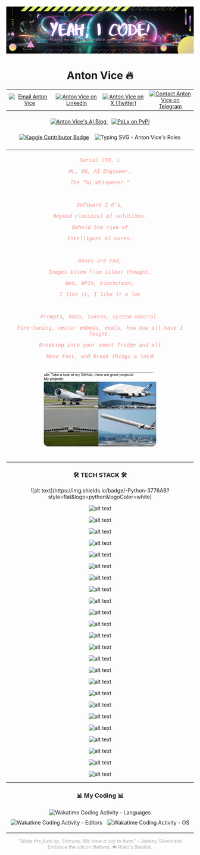 <p align="center">
  <img src="https://github.com/antonvice/antonvice/blob/main/iconr.png?raw=true" alt="Anton Vice - AI Whisperer Icon" width="1200">
</p>

<h1 align="center">Anton Vice 🔥</h1>

<table align="center" style="border: none; margin-bottom: 20px;">
  <tr>
    <td align="center" width="22%"><a href="mailto:anton96vice@gmail.com"><img src="https://img.shields.io/badge/Gmail-D14836?style=for-the-badge&logo=gmail&logoColor=white" alt="Email Anton Vice" /></a></td>
    <td align="center" width="22%"><a href="https://linkedin.com/in/antonvice"><img src="https://img.shields.io/badge/LinkedIn-0077B5?style=for-the-badge&logo=linkedin&logoColor=white" alt="Anton Vice on LinkedIn" /></a></td>
    <td align="center" width="22%"><a href="https://x.com/la_haine_d_arte"><img src="https://img.shields.io/badge/X (Twitter)-000000?style=for-the-badge&logo=x&logoColor=white" alt="Anton Vice on X (Twitter)" /></a></td>
    <td align="center" width="22%"><a href="https://t.me/nucradkillsrats"><img src="https://img.shields.io/badge/Telegram-2CA5E0?style=for-the-badge&logo=telegram&logoColor=white" alt="Contact Anton Vice on Telegram" /></a></td>
  </tr>
</table>

<div align="center" style="margin-bottom: 25px;">
  <a href="https://antonvice.github.io/my-blog" target="_blank" style="margin-right: 10px;">
    <img src="https://img.shields.io/badge/AI Whisperer Blog-E8615A?style=for-the-badge&logo=blogger&logoColor=white" alt="Anton Vice's AI Blog" />
  </a>
  <a href="https://pypi.org/project/palx/" target="_blank">
    <img alt="PaLx on PyPI" src="https://img.shields.io/pypi/implementation/palx?style=for-the-badge&logo=python&logoColor=pink&label=PaLx%40PYPI&labelColor=purple&color=teal">
  </a>
</div>

<div style="display: flex; justify-content: center; align-items: center; margin-bottom: 25px;">
  <a href="https://www.kaggle.com/dzehtsiarou" target="_blank">
    <img src="https://www.kaggle.com/static/images/tiers/contributor.svg" alt="Kaggle Contributor Badge" style="height: 38px; margin-right: 15px;">
  </a>
  <img src="https://readme-typing-svg.demolab.com?font=VT323&size=28&duration=3000&pause=500&color=2BE4EA&background=1A3D2F00&vCenter=true&width=435&lines=Neural+Nexus+Explorer...;Reality+Hacker...;Software+2.0+Architect..." alt="Typing SVG - Anton Vice's Roles" >
</div>

---

<div align="center" style="max-width: 700px; margin: 20px auto; font-family: 'Courier New', Courier, monospace; color: #f4908b;">
  <p><em>Serial CTO. 🚀</em></p>
  <p><em>ML, DS, AI Engineer.</em></p>
  <p><em>The "AI Whisperer."</em></p>
  <br>
  <p><em>Software 2.0's,</em></p>
  <p><em>Beyond classical ml solutions.</em></p>
  <p><em>Behold the rise of</em></p>
  <p><em>Intelligent AI cores.</em></p>
  <br>
  <p><em>Roses are red,</em></p>
  <p><em>Images bloom from silent thought.</em></p>
  <p><em>Web, APIs, blochchain,</em></p>
  <p><em>I like it, I like it a lot</em></p>
  <br>
  <p><em>Prompts, RAGs, tokens, system control.</em></p>
  <p><em>Fine-tuning, vector embeds, evals, how how all have I fought.</em></p>
  <p><em>Breaking into your smart fridge and all</em></p>
  <p><em>Move fast, and break things a lot🌐</em></p>
</div>

<p align="center">
  <img src="https://github.com/antonvice/antonvice/blob/main/IMG_0198.jpg" width="60%" alt="Anton Vice - Conceptual Image" style="border-radius: 10px; margin-top: 15px; margin-bottom: 25px;">
</p>

---

<h3 align="center">🛠️ TECH STACK 🛠️</h3>
<div align="center">
  <!-- Programming Languages -->
![alt text](https://img.shields.io/badge/-Python-3776AB?style=flat&logo=python&logoColor=white)

![alt text](https://img.shields.io/badge/-JavaScript-F7DF1E?style=flat&logo=javascript&logoColor=black)

![alt text](https://img.shields.io/badge/-Rust-000000?style=flat&logo=rust&logoColor=white)

![alt text](https://img.shields.io/badge/-Go-00ADD8?style=flat&logo=go&logoColor=white)

![alt text](https://img.shields.io/badge/-Cython-00BFFF?style=flat&logo=Cython&logoColor=white)
  <!-- ML/DL Frameworks and Libraries -->
![alt text](https://img.shields.io/badge/-PyTorch-EE4C2C?style=flat&logo=PyTorch&logoColor=white)

![alt text](https://img.shields.io/badge/-TensorFlow-FF6F00?style=flat&logo=TensorFlow&logoColor=white)

![alt text](https://img.shields.io/badge/-Scikit_learn-F7931E?style=flat&logo=scikit-learn&logoColor=white)

![alt text](https://img.shields.io/badge/-spaCy-09A3D5?style=flat&logo=spaCy&logoColor=white)

![alt text](https://img.shields.io/badge/-NLTK-4E9A06?style=flat&logo=NaturalLanguageToolkit&logoColor=white)

![alt text](https://img.shields.io/badge/-Pandas-150458?style=flat&logo=Pandas&logoColor=white)

![alt text](https://img.shields.io/badge/-SciPy-8CAAE6?style=flat&logo=SciPy&logoColor=white)

![alt text](https://img.shields.io/badge/-NumPy-013243?style=flat&logo=numpy&logoColor=white)

![alt text](https://img.shields.io/badge/-MLflow-0194E2?style=flat&logo=MLflow&logoColor=white)
  <!-- Web Development -->
![alt text](https://img.shields.io/badge/-FastAPI-009688?style=flat&logo=FastAPI&logoColor=white)

![alt text](https://img.shields.io/badge/-HTMX-ff4081?style=flat&logo=html5&logoColor=white)

![alt text](https://img.shields.io/badge/-hyperscript-7F52FF?style=flat&logo=hyper&logoColor=white)

![alt text](https://img.shields.io/badge/-Tailwind_CSS-38B2AC?style=flat&logo=tailwind-css&logoColor=white)
  <!-- Cloud Platforms -->
![alt text](https://img.shields.io/badge/-AWS-232F3E?style=flat&logo=amazon-aws&logoColor=white)

![alt text](https://img.shields.io/badge/-Azure-0078D4?style=flat&logo=microsoft-azure&logoColor=white)

![alt text](https://img.shields.io/badge/-Google_Cloud-4285F4?style=flat&logo=google-cloud&logoColor=white)
  <!-- Tools and Others -->
![alt text](https://img.shields.io/badge/-HuggingFace-FFD43B?style=flat&logo=HuggingFace&logoColor=black)

![alt text](https://img.shields.io/badge/-Docker-2496ED?style=flat&logo=Docker&logoColor=white)

![alt text](https://img.shields.io/badge/-Kubernetes-326CE5?style=flat&logo=Kubernetes&logoColor=white)

![alt text](https://img.shields.io/badge/-WebAssembly-654FF0?style=flat&logo=WebAssembly&logoColor=white)

---

<h3 align="center">📊 My Coding 📊</h3>
<p align="center">
  <img src="https://wakatime.com/share/@antonvice/37a88939-adeb-450f-a6f5-eacd7235e7e7.svg" alt="Wakatime Coding Activity - Languages" width="48%" style="margin: 5px;" />
  <img src="https://wakatime.com/share/@antonvice/f83a6898-dded-463a-9f90-65de14672ff3.svg" alt="Wakatime Coding Activity - Editors" width="48%" style="margin: 5px;" />
  <img src="https://wakatime.com/share/@antonvice/c0955b19-1c13-4fe2-81b3-a7d76e537181.svg" alt="Wakatime Coding Activity - OS" width="48%" style="margin: 5px;" />
</p>

---

<p align="center" style="font-size: 0.9em; color: #aaa;">
  <em>"Wake the fuck up, Samurai. We have a city to burn."</em> - Johnny Silverhand
  <br>
  Embrace the silicon lifeform. 👁️ Roko's Basilisk.
</p>
